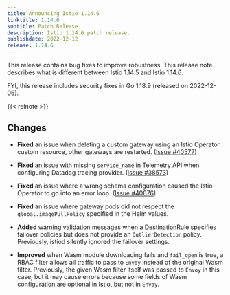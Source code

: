 ```yaml
---
title: Announcing Istio 1.14.6
linktitle: 1.14.6
subtitle: Patch Release
description: Istio 1.14.6 patch release.
publishdate: 2022-12-12
release: 1.14.6
---
```


This release contains bug fixes to improve robustness. This release note describes what is different between Istio 1.14.5 and Istio 1.14.6.

FYI, this release includes security fixes in Go 1.18.9 (released on 2022-12-06).

{{< relnote >}}

## Changes

- **Fixed** an issue when deleting a custom gateway using an Istio Operator custom resource, other gateways are restarted.
  ([Issue #40577](https://github.com/istio/istio/issues/40577))

- **Fixed** an issue with missing `service_name` in Telemetry API when configuring Datadog tracing provider.
  ([Issue #38573](https://github.com/istio/istio/issues/38573))

- **Fixed** an issue where a wrong schema configuration caused the Istio Operator to go into an error loop.
  ([Issue #40876](https://github.com/istio/istio/issues/40876))

- **Fixed** an issue where gateway pods did not respect the `global.imagePullPolicy` specified in the Helm values.

- **Added** warning validation messages when a DestinationRule specifies failover policies but does not provide an `OutlierDetection` policy.
  Previously, istiod silently ignored the failover settings.

- **Improved** when Wasm module downloading fails and `fail_open` is true, a RBAC filter allows all traffic to pass to `Envoy` instead of the original Wasm filter.
  Previously, the given Wasm filter itself was passed to `Envoy` in this case, but it may cause errors because some fields of Wasm configuration are optional in Istio, but not in `Envoy`.
